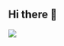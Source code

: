 ## Hi there 👋

<a href="https://github.com/hyeeee14"><img src="https://hits.seeyoufarm.com/api/count/incr/badge.svg?
url=ttps%3A%2F%2F%2F%2Fgithub.com%2Fhyeeee14&count_bg=%233D9EC8&title_bg=%23555555&icon=&icon_color=%23E7E7E7&title=hits&edge_flat=false)"/></a>




<!--
**hyeeee14/hyeeee14** is a ✨ _special_ ✨ repository because its `README.md` (this file) appears on your GitHub profile.

Here are some ideas to get you started:

- 🔭 I’m currently working on ...
- 🌱 I’m currently learning ...
- 👯 I’m looking to collaborate on ...
- 🤔 I’m looking for help with ...
- 💬 Ask me about ...
- 📫 How to reach me: ...
- 😄 Pronouns: ...
- ⚡ Fun fact: ...
-->
